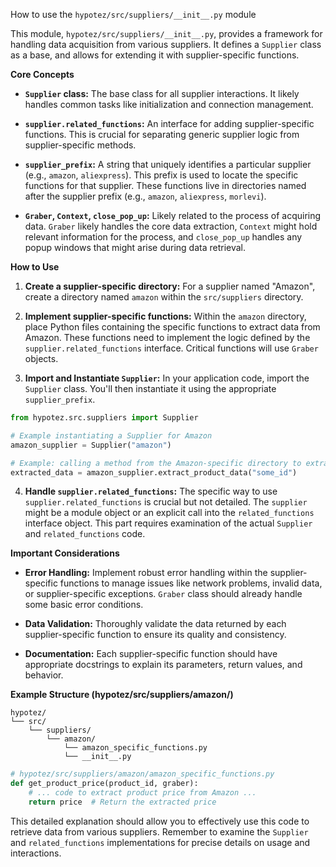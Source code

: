 How to use the `hypotez/src/suppliers/__init__.py` module

This module, `hypotez/src/suppliers/__init__.py`, provides a framework for handling data acquisition from various suppliers.  It defines a `Supplier` class as a base, and allows for extending it with supplier-specific functions.

**Core Concepts**

* **`Supplier` class:** The base class for all supplier interactions.  It likely handles common tasks like initialization and connection management.

* **`supplier.related_functions`:** An interface for adding supplier-specific functions. This is crucial for separating generic supplier logic from supplier-specific methods.

* **`supplier_prefix`:**  A string that uniquely identifies a particular supplier (e.g., `amazon`, `aliexpress`).  This prefix is used to locate the specific functions for that supplier.  These functions live in directories named after the supplier prefix (e.g., `amazon`, `aliexpress`, `morlevi`).

* **`Graber`, `Context`, `close_pop_up`:** Likely related to the process of acquiring data.  `Graber` likely handles the core data extraction, `Context` might hold relevant information for the process, and `close_pop_up` handles any popup windows that might arise during data retrieval.

**How to Use**

1. **Create a supplier-specific directory:**  For a supplier named "Amazon", create a directory named `amazon` within the `src/suppliers` directory.

2. **Implement supplier-specific functions:**  Within the `amazon` directory, place Python files containing the specific functions to extract data from Amazon.  These functions need to implement the logic defined by the `supplier.related_functions` interface.  Critical functions will use `Graber` objects.


3. **Import and Instantiate `Supplier`:**  In your application code, import the `Supplier` class.  You'll then instantiate it using the appropriate `supplier_prefix`.


```python
from hypotez.src.suppliers import Supplier

# Example instantiating a Supplier for Amazon
amazon_supplier = Supplier("amazon")

# Example: calling a method from the Amazon-specific directory to extract data
extracted_data = amazon_supplier.extract_product_data("some_id")
```


4. **Handle `supplier.related_functions`:** The specific way to use `supplier.related_functions` is crucial but not detailed.  The `supplier` might be a module object or an explicit call into the `related_functions` interface object.  This part requires examination of the actual `Supplier` and `related_functions` code.


**Important Considerations**

* **Error Handling:**  Implement robust error handling within the supplier-specific functions to manage issues like network problems, invalid data, or supplier-specific exceptions.  `Graber` class should already handle some basic error conditions.

* **Data Validation:**  Thoroughly validate the data returned by each supplier-specific function to ensure its quality and consistency.

* **Documentation:** Each supplier-specific function should have appropriate docstrings to explain its parameters, return values, and behavior.


**Example Structure (hypotez/src/suppliers/amazon/)**

```
hypotez/
└── src/
    └── suppliers/
        └── amazon/
            └── amazon_specific_functions.py
            └── __init__.py
```

```python
# hypotez/src/suppliers/amazon/amazon_specific_functions.py
def get_product_price(product_id, graber):
    # ... code to extract product price from Amazon ...
    return price  # Return the extracted price
```


This detailed explanation should allow you to effectively use this code to retrieve data from various suppliers.  Remember to examine the `Supplier` and `related_functions` implementations for precise details on usage and interactions.